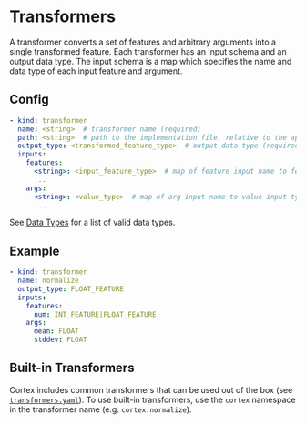 # Transformers

A transformer converts a set of features and arbitrary arguments into a single transformed feature. Each transformer has an input schema and an output data type. The input schema is a map which specifies the name and data type of each input feature and argument.

## Config

```yaml
- kind: transformer
  name: <string>  # transformer name (required)
  path: <string>  # path to the implementation file, relative to the application root (default: implementations/transformers/<name>.py)
  output_type: <transformed_feature_type>  # output data type (required)
  inputs:
    features:
      <string>: <input_feature_type>  # map of feature input name to feature input type(s) (required)
      ...
    args:
      <string>: <value_type>  # map of arg input name to value input type(s) (optional)
      ...
```

See [Data Types](datatypes.md) for a list of valid data types.

## Example

```yaml
- kind: transformer
  name: normalize
  output_type: FLOAT_FEATURE
  inputs:
    features:
      num: INT_FEATURE|FLOAT_FEATURE
    args:
      mean: FLOAT
      stddev: FLOAT
```

## Built-in Transformers

Cortex includes common transformers that can be used out of the box (see <!-- CORTEX_VERSION_MINOR -->[`transformers.yaml`](https://github.com/cortexlabs/cortex/blob/master/pkg/transformers/transformers.yaml)). To use built-in transformers, use the `cortex` namespace in the transformer name (e.g. `cortex.normalize`).
